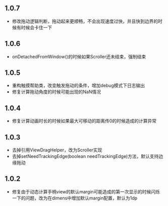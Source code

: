 ## 1.0.7
* 修改拖动逻辑判断，拖动起来更顺畅，不会出现速度过快，并且快到边界的时候有时候会卡住一下

## 1.0.6
* onDetachedFromWindow()的时候如果Scroller还未结束，强制结束

## 1.0.5
* 重构触摸帮助类，改变触发拖动的条件，增加debug模式下日志输出
* 修复计算拖动角度的时候可能出现的NaN情况

## 1.0.4
* 修复计算动画时长的时候如果最大可移动的距离传0的时候造成的计算异常

## 1.0.3
* 去掉引用ViewDragHelper，改为Scroller实现
* 去掉setNeedTrackingEdge(boolean needTrackingEdge)方法，默认支持边缘拖动

## 1.0.2
* 修复由于动态计算手柄view的默认margin可能造成的第一次显示的时候闪烁一下的问题，改为在dimens中增加默认margin配置，默认为1dp
